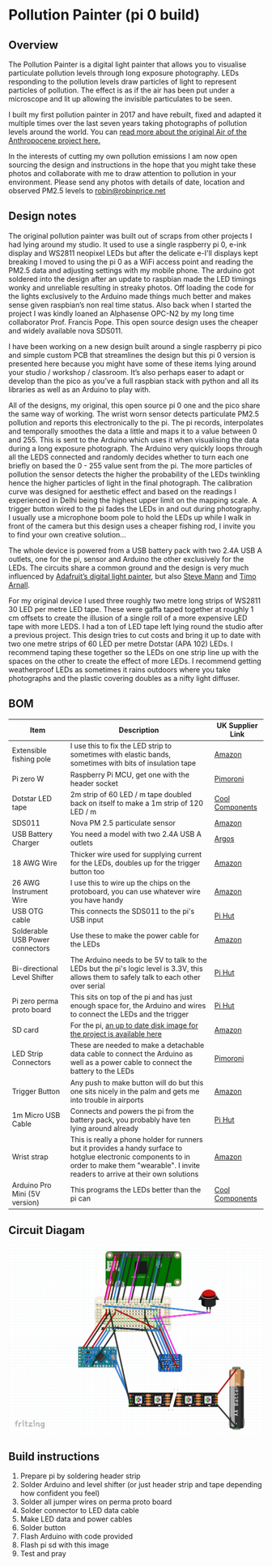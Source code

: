 # Pollution Painter (pi 0 build)

## Overview
The Pollution Painter is a digital light painter that allows you to visualise particulate pollution levels through long exposure photography. LEDs responding to the pollution levels draw particles of light to represent particles of pollution. The effect is as if the air has been put under a microscope and lit up allowing the invisible particulates to be seen.

I built my first pollution painter in 2017 and have rebuilt, fixed and adapted it multiple times over the last seven years taking photographs of pollution levels around the world. You can [read more about the original Air of the Anthropocene project here.](https://stuffwhatidid.com/air-of-the-anthropocene)

In the interests of cutting my own pollution emissions I am now open sourcing the design and instructions in the hope that you might take these photos and collaborate with me to draw attention to pollution in your environment. Please send any photos with details of date, location and observed PM2.5 levels to robin@robinprice.net

## Design notes
The original pollution painter was built out of scraps from other projects I had lying around my studio. It used to use a single raspberry pi 0, e-ink display and WS2811 neopixel LEDs but after the delicate e-I'll displays kept breaking I moved to using the pi 0 as a WiFi access point and reading the PM2.5 data and adjusting settings with my mobile phone. The arduino got soldered into the design after an update to raspbian made the LED timings wonky and unreliable resulting in streaky photos. Off loading the code for the lights exclusively to the Arduino made things much better and makes sense given raspbian’s non real time status. Also back when I started the project I was kindly loaned an Alphasense OPC-N2 by my long time collaborator Prof. Francis Pope. This open source design uses the cheaper and widely available nova SDS011. 

I have been working on a new design built around a single raspberry pi pico and simple custom PCB that streamlines the design but this pi 0 version is presented here because you might have some of these items lying around your studio / workshop / classroom. It’s also perhaps easer to adapt or develop than the pico as you’ve a full raspbian stack with python and all its libraries as well as an Arduino to play with.

All of the designs, my original, this open source pi 0 one and the pico share the same way of working. The wrist worn sensor detects particulate PM2.5 pollution and reports this electronically to the pi. The pi records, interpolates and temporally smoothes the data a little and maps it to a value between 0 and 255. This is sent to the Arduino which uses it when visualising the data during a long exposure photograph. The Arduino very quickly loops through all the LEDS connected and randomly decides whether to turn each one briefly on based the 0 - 255 value sent from the pi. The more particles of pollution the sensor detects the higher the probability of the LEDs twinkling hence the higher particles of light in the final photograph. The calibration curve was designed for aesthetic effect and based on the readings I experienced in Delhi being the highest upper limit on the mapping scale. A trigger button wired to the pi fades the LEDs in and out during photography. I usually use a microphone boom pole to hold the LEDs up while I walk in front of the camera but this design uses a cheaper fishing rod, I invite you to find your own creative solution…

The whole device is powered from a USB battery pack with two 2.4A USB A outlets, one for the pi, sensor and Arduino the other exclusively for the LEDs. The circuits share a common ground and the design is very much influenced by [Adafruit’s digital light painter](https://learn.adafruit.com/dotstar-pi-painter/overview), but also [Steve Mann](https://en.wikipedia.org/wiki/Steve_Mann_(inventor)) and [Timo Arnall](https://www.elasticspace.com/2013/09/the-immaterials-project).

For my original device I used three roughly two metre long strips of WS2811 30 LED per metre LED tape. These were gaffa taped together at roughly 1 cm offsets to create the illusion of a single roll of a more expensive LED tape with more LEDS. I had a ton of LED tape left lying round the studio after a previous project. This design tries to cut costs and bring it up to date with two one metre strips of 60 LED per metre Dotstar (APA 102) LEDs. I recommend taping these together so the LEDs on one strip line up with the spaces on the other to create the effect of more LEDs. I recommend getting weatherproof LEDs as sometimes it rains outdoors where you take photographs and the plastic covering doubles as a nifty light diffuser.

## BOM

| Item | Description | UK Supplier Link|
|---|---|---|
| Extensible fishing pole | I use this to fix the LED strip to sometimes with elastic bands, sometimes with bits of insulation tape | [Amazon](https://www.amazon.co.uk/dp/B017NQZZ2Q?psc=1&ref=ppx_yo2ov_dt_b_product_details) |
Pi zero W | Raspberry Pi MCU,  get one with the header socket | [Pimoroni](https://shop.pimoroni.com/products/raspberry-pi-zero-w?variant=39458414264403) |
| Dotstar LED tape | 2m strip of 60 LED / m tape doubled back on itself to make a 1m strip of 120 LED / m | [Cool Components](https://coolcomponents.co.uk/products/apa102-digital-white-addressable-led-weatherproof-strip-60-led-4m?_pos=3&_sid=9ca8ac2bc&_ss=r) |
| SDS011 | Nova PM 2.5 particulate sensor | [Amazon](https://www.amazon.co.uk/DollaTek-Precision-Quality-Detection-Sensors/dp/B07M6JWCWQ/ref=sr_1_7?crid=22VF69APUO84J&keywords=sds011+sensor&qid=1684939626&sprefix=sds0%2Caps%2C137&sr=8-7) |
| USB Battery Charger | You need a model with two 2.4A USB A outlets | [Argos](https://www.argos.co.uk/product/9215346?clickSR=slp:term:portable%20powerbank:3:65:1) |
| 18 AWG Wire | Thicker wire used for supplying current for the LEDs, doubles up for the trigger button too | [Amazon](https://www.amazon.co.uk/dp/B08F7TS37H/ref=redir_mobile_desktop?_encoding=UTF8&aaxitk=76f6fa4d49e304c2faa58fe7688cfb49&content-id=amzn1.sym.5e63d04b-217e-48e0-b230-d463f07fd1e0%3Aamzn1.sym.5e63d04b-217e-48e0-b230-d463f07fd1e0&hsa_cr_id=9199782550402&pd_rd_plhdr=t&pd_rd_r=6cc08f30-8e42-4e47-82af-ac862e4f6c99&pd_rd_w=ckptd&pd_rd_wg=JEEPl&qid=1684939845&ref_=sbx_be_s_sparkle_mcd_asin_0_title&sr=1-1-e0fa1fdd-d857-4087-adda-5bd576b25987) |
| 26 AWG Instrument Wire | I use this to wire up the chips on the protoboard, you can use whatever wire you have handy | [Amazon](https://www.amazon.co.uk/Stranded-Electrical-Flexible-Silicone-Electric/dp/B09Y99PMRM/ref=sr_1_24?crid=1PY5P4R8QT3O9&keywords=26%2Bawg%2Bsilicone&qid=1706329527&s=industrial&sprefix=26%2Bawg%2Bsilicon%2Cindustrial%2C225&sr=1-24&th=1) |
| USB OTG cable | This connects the SDS011 to the pi's USB input | [Pi Hut](https://thepihut.com/products/usb-otg-host-cable-microb-otg-male-to-a-female) |
| Solderable USB Power connectors | Use these to make the power cable for the LEDs | [Amazon](https://www.amazon.co.uk/Connector-Adapter-Socket-Welding-Breadboard-Black/dp/B091BQW8XC/ref=sr_1_3?keywords=usb+a+solder+connector&qid=1684496338&sprefix=usb+a+solder%2Caps%2C178&sr=8-3) |
| Bi-directional Level Shifter | The Arduino needs to be 5V to talk to the LEDs but the pi's logic level is 3.3V, this allows them to safely talk to each other over serial | [Pi Hut](https://thepihut.com/products/adafruit-4-channel-i2c-safe-bi-directional-logic-level-converter) |
| Pi zero perma proto board | This sits on top of the pi and has just enough space for, the Arduino and wires to connect the LEDs and the trigger | [Pi Hut](https://thepihut.com/products/adafruit-perma-proto-bonnet-mini-kit?variant=31955820881&currency=GBP&utm_medium=product_sync&utm_source=google&utm_content=sag_organic&utm_campaign=sag_organic&gclid=CjwKCAjw67ajBhAVEiwA2g_jENrbu3uQ6-omEA-A3tQTswgKykvILdj4CBNhBZS9y0BK_kT9_NemlBoCCVgQAvD_BwE) |
| SD card | For the pi, [an up to date disk image for the project is available here](https://drive.google.com/file/d/1RamosGUQSkOcT0gQoo1ZNAbDgKeyZLT0/view?usp=share_link) | [Amazon](https://www.amazon.co.uk/Micro-Card-MAGIX-Class10-Adapter/dp/B07LGCHSNC/ref=sr_1_2_sspa?crid=184GBPPOI0KLB&keywords=micro+sd+card&nav_sdd=aps&qid=1684936518&refinements=p_n_feature_browse-bin%3A411645031&rnid=411640031&s=computers&sprefix=micro+sd+&sr=1-2-spons&sp_csd=d2lkZ2V0TmFtZT1zcF9hdGY&psc=1) | 
| LED Strip Connectors | These are needed to make a detachable data cable to connect the Arduino as well as a power cable to connect the battery to the LEDs | [Pimoroni](https://shop.pimoroni.com/products/led-strip-input-output-cable-4-pin?variant=31374638841939) |
| Trigger Button | Any push to make button will do but this one sits nicely in the palm and gets me into trouble in airports | [Amazon](https://www.ebay.co.uk/itm/183489050436?hash=item2ab8ccb744:g:~o8AAOSwH~Rbxd9s&amdata=enc%3AAQAIAAAA4DfdPIFduKhGQRBQqlutzerEKH9%2F6RNEZjn3Z1kiBCsYGR2ctrjclE3IUXqcaRgGcd21BOHa8dMSrNRLMSEdcvR8hGgifm7HTiAZDQQih%2BLAFkMDMtJ8I9nYrIM86AtwnPZPUj%2FCxqeo3dGiAmnypXUPrJp%2Baf69Xn0eZk9wmZ5floXd1YFs6a98tY8XZKHJsaQf9BK%2BfcbMPeeyZsW8JzsuVzeOx4bIH%2Fivni9QvIrsGG6%2FrnSxfQxfX3YroEnApZ4l475Ea4DLF8OX38hkdSGBovgHLPW%2B1ZgKeda6qsnL%7Ctkp%3ABk9SR_Tg-uKJYg) |
| 1m Micro USB Cable | Connects and powers the pi from the battery pack, you probably have ten lying around already | [Pi Hut](https://thepihut.com/products/usb-to-micro-usb-cable-0-5m?variant=37979679293635) | 
| Wrist strap | This is really a phone holder for runners but it provides a handy surface to hotglue electronic components to in order to make them "wearable". I invite readers to arrive at their own solutions | [Amazon](https://www.amazon.co.uk/dp/B08X7FX673?psc=1&ref=ppx_yo2ov_dt_b_product_details)|
| Arduino Pro Mini (5V version) | This programs the LEDs better than the pi can | [Cool Components](https://coolcomponents.co.uk/products/arduino-pro-mini-328-3-3v-8mhz?_pos=3&_sid=6a4299cc2&_ss=r) |


## Circuit Diagam 
![Fritzing Circuit Diagram](./images/fritzing-circuit-diagram.png)

## Build instructions

1. Prepare pi by soldering header strip
2. Solder Arduino and level shifter (or just header strip and tape depending how confident you feel)
3. Solder all jumper wires on perma proto board
4. Solder connector to LED data cable 
5. Make LED data and power cables
6. Solder button
7. Flash Arduino with code provided
8. Flash pi sd with this image 
9. Test and pray


